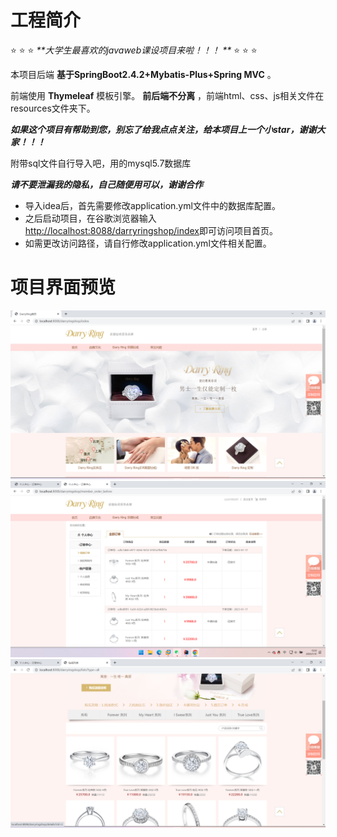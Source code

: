# 工程简介
 :star: :star: :star:   _**_大学生最喜欢的javaweb课设项目来啦！！！_ **_  :star:  :star:  :star: 

本项目后端 **基于SpringBoot2.4.2+Mybatis-Plus+Spring MVC** 。

前端使用 **Thymeleaf** 模板引擎。 **前后端不分离** ，前端html、css、js相关文件在resources文件夹下。

 _**如果这个项目有帮助到您，别忘了给我点点关注，给本项目上一个小star，谢谢大家！！！**_ 

附带sql文件自行导入吧，用的mysql5.7数据库

 **_请不要泄漏我的隐私，自己随便用可以，谢谢合作_** 

- 导入idea后，首先需要修改application.yml文件中的数据库配置。
- 之后启动项目，在谷歌浏览器输入[http://localhost:8088/darryringshop/index](http://)即可访问项目首页。
- 如需更改访问路径，请自行修改application.yml文件相关配置。

# 项目界面预览

![输入图片说明](showpngimage.png)
![输入图片说明](showpng5image.png)
![输入图片说明](showpng3image.png)